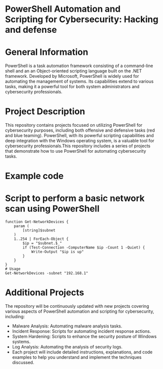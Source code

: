 # PowerShell Automation and Scripting for Cybersecurity: Hacking and defense

# General Information
PowerShell is a task automation framework consisting of a command-line shell and an an Object-oriented scripting language built on the .NET framework. Developed by Microsoft, PowerShell is widely used for automating the management of systems. Its capabilities extend to various tasks, making it a powerful tool for both system administrators and cybersecurity professionals.

# Project Description
This repository contains projects focused on utilizing PowerShell for cybersecurity purposes, including both offensive and defensive tasks (red and blue teaming). PowerShell, with its powerful scripting capabilities and deep integration with the Windows operating system, is a valuable tool for cybersecurity professionals.This repository includes a series of projects that demonstrate how to use PowerShell for automating cybersecurity tasks.

# Example code
# Script to perform a basic network scan using PowerShell
```
function Get-NetworkDevices {
    param (
        [string]$subnet
    )
    1..254 | ForEach-Object {
        $ip = "$subnet.$_"
        if (Test-Connection -ComputerName $ip -Count 1 -Quiet) {
            Write-Output "$ip is up"
        }
    }
}
# Usage
Get-NetworkDevices -subnet "192.168.1"
```

# Additional Projects
The repository will be continuously updated with new projects covering various aspects of PowerShell automation and scripting for cybersecurity, including:

- Malware Analysis: Automating malware analysis tasks.
- Incident Response: Scripts for automating incident response actions.
- System Hardening: Scripts to enhance the security posture of Windows systems.
- Log Analysis: Automating the analysis of security logs.
- Each project will include detailed instructions, explanations, and code examples to help you understand and implement the techniques discussed.
